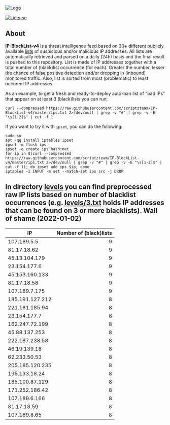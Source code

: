 ![Logo](https://i.imgur.com/PyKLAe7.png)

[![License](https://img.shields.io/badge/license-The_Unlicense-red.svg)](https://unlicense.org/)

About
----

**IP-BlockList-v4** is a threat intelligence feed based on 30+ different publicly available [lists](https://github.com/stamparm/maltrail) of suspicious and/or malicious IP addresses. All lists are automatically retrieved and parsed on a daily (24h) basis and the final result is pushed to this repository. List is made of IP addresses together with a total number of (black)list occurrence (for each). Greater the number, lesser the chance of false positive detection and/or dropping in (inbound) monitored traffic. Also, list is sorted from most (problematic) to least occurent IP addresses.

As an example, to get a fresh and ready-to-deploy auto-ban list of "bad IPs" that appear on at least 3 (black)lists you can run:

```
curl --compressed https://raw.githubusercontent.com/scriptzteam/IP-BlockList-v4/master/ips.txt 2>/dev/null | grep -v "#" | grep -v -E "\s[1-2]$" | cut -f 1
```

If you want to try it with `ipset`, you can do the following:

```
sudo su
apt -qq install iptables ipset
ipset -q flush ips
ipset -q create ips hash:net
for ip in $(curl --compressed https://raw.githubusercontent.com/scriptzteam/IP-BlockList-v4/master/ips.txt 2>/dev/null | grep -v "#" | grep -v -E "\s[1-2]$" | cut -f 1); do ipset add ips $ip; done
iptables -I INPUT -m set --match-set ips src -j DROP
```

In directory [levels](levels) you can find preprocessed raw IP lists based on number of blacklist occurrences (e.g. [levels/3.txt](levels/3.txt) holds IP addresses that can be found on 3 or more blacklists).
Wall of shame (2022-01-02)
----

|IP|Number of (black)lists|
|---|--:|
107.189.5.5|9
81.17.18.62|9
45.13.104.179|9
23.154.177.6|9
45.153.160.133|9
81.17.18.58|9
107.189.7.175|9
185.191.127.212|8
221.181.185.94|8
23.154.177.7|8
162.247.72.199|8
45.88.137.253|8
222.187.238.58|8
46.19.139.18|8
62.233.50.53|8
205.185.120.235|8
195.133.18.24|8
185.100.87.129|8
171.252.186.42|8
107.189.6.166|8
81.17.18.59|8
107.189.8.65|8
